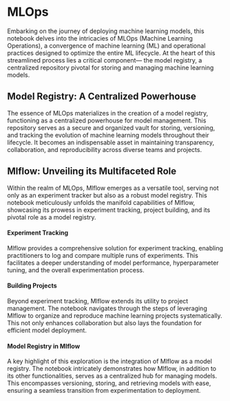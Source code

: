 # MLOps

Embarking on the journey of deploying machine learning models, this notebook delves into the intricacies of MLOps (Machine Learning Operations), a convergence of machine learning (ML) and operational practices designed to optimize the entire ML lifecycle. At the heart of this streamlined process lies a critical component— the model registry, a centralized repository pivotal for storing and managing machine learning models.

## Model Registry: A Centralized Powerhouse
The essence of MLOps materializes in the creation of a model registry, functioning as a centralized powerhouse for model management. This repository serves as a secure and organized vault for storing, versioning, and tracking the evolution of machine learning models throughout their lifecycle. It becomes an indispensable asset in maintaining transparency, collaboration, and reproducibility across diverse teams and projects.

## Mlflow: Unveiling its Multifaceted Role
Within the realm of MLOps, Mlflow emerges as a versatile tool, serving not only as an experiment tracker but also as a robust model registry. This notebook meticulously unfolds the manifold capabilities of Mlflow, showcasing its prowess in experiment tracking, project building, and its pivotal role as a model registry.

#### Experiment Tracking
Mlflow provides a comprehensive solution for experiment tracking, enabling practitioners to log and compare multiple runs of experiments. This facilitates a deeper understanding of model performance, hyperparameter tuning, and the overall experimentation process.

#### Building Projects
Beyond experiment tracking, Mlflow extends its utility to project management. The notebook navigates through the steps of leveraging Mlflow to organize and reproduce machine learning projects systematically. This not only enhances collaboration but also lays the foundation for efficient model deployment.

#### Model Registry in Mlflow
A key highlight of this exploration is the integration of Mlflow as a model registry. The notebook intricately demonstrates how Mlflow, in addition to its other functionalities, serves as a centralized hub for managing models. This encompasses versioning, storing, and retrieving models with ease, ensuring a seamless transition from experimentation to deployment.